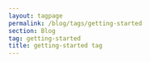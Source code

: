 ```yaml
---
layout: tagpage
permalink: /blog/tags/getting-started
section: Blog
tag: getting-started
title: getting-started tag
---
```

